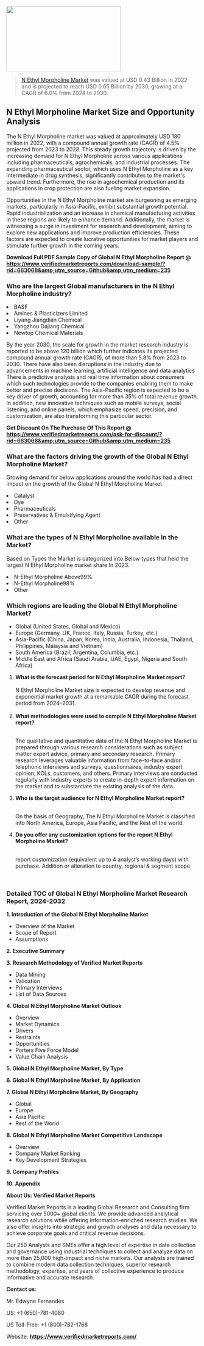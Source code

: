 <img src="https://ffe5etoiles.com/wp-content/uploads/2024/12/MST1-300x171.png" alt="" width="300" height="171" class="alignnone size-medium wp-image-20088" /><blockquote><p><p><a href="https://www.verifiedmarketreports.com/download-sample/?rid=663068&utm_source=Github&utm_medium=235" target="_blank">N Ethyl Morpholine Market</a> was valued at USD 0.43 Billion in 2022 and is projected to reach USD 0.65 Billion by 2030, growing at a CAGR of 6.0% from 2024 to 2030.</p></blockquote><p><h2>N Ethyl Morpholine Market Size and Opportunity Analysis</h2><p>The N Ethyl Morpholine market was valued at approximately USD 180 million in 2022, with a compound annual growth rate (CAGR) of 4.5% projected from 2023 to 2028. This steady growth trajectory is driven by the increasing demand for N Ethyl Morpholine across various applications including pharmaceuticals, agrochemicals, and industrial processes. The expanding pharmaceutical sector, which uses N Ethyl Morpholine as a key intermediate in drug synthesis, significantly contributes to the market's upward trend. Furthermore, the rise in agrochemical production and its applications in crop protection are also fueling market expansion.</p><p>Opportunities in the N Ethyl Morpholine market are burgeoning as emerging markets, particularly in Asia-Pacific, exhibit substantial growth potential. Rapid industrialization and an increase in chemical manufacturing activities in these regions are likely to enhance demand. Additionally, the market is witnessing a surge in investment for research and development, aiming to explore new applications and improve production efficiencies. These factors are expected to create lucrative opportunities for market players and stimulate further growth in the coming years.</p></p><p class=""><strong>Download Full PDF Sample Copy of Global N Ethyl Morpholine Report @ <a href="https://www.verifiedmarketreports.com/download-sample/?rid=663068&amp;utm_source=Github&amp;utm_medium=235" target="_blank">https://www.verifiedmarketreports.com/download-sample/?rid=663068&amp;utm_source=Github&amp;utm_medium=235</a></strong></p><h3 id="" class="">Who are the largest Global manufacturers in the N Ethyl Morpholine industry?</h3><p><li>BASF</li><li> Amines & Plasticizers Limited</li><li> Liyang Jiangdian Chemical</li><li> Yangzhou Dajiang Chemical</li><li> Newtop Chemical Materials</li></p><div class=""><div class="" dir="" data-message-author-role="" data-message-id="" data-message-model-slug=""><div class=""><div class=""><div class=""><div class="" dir="" data-message-author-role="" data-message-id="" data-message-model-slug=""><div class=""><div class=""><p>By the year 2030, the scale for growth in the market research industry is reported to be above 120 billion which further indicates its projected compound annual growth rate (CAGR), of more than 5.8% from 2023 to 2030. There have also been disruptions in the industry due to advancements in machine learning, artificial intelligence and data analytics There is predictive analysis and real time information about consumers which such technologies provide to the companies enabling them to make better and precise decisions. The Asia-Pacific region is expected to be a key driver of growth, accounting for more than 35% of total revenue growth. In addition, new innovative techniques such as mobile surveys, social listening, and online panels, which emphasize speed, precision, and customization, are also transforming this particular sector.</p><p><strong>Get Discount On The Purchase Of This Report @&nbsp; <a href="https://www.verifiedmarketreports.com/ask-for-discount/?rid=663068&amp;utm_source=Github&amp;utm_medium=235" target="_blank">https://www.verifiedmarketreports.com/ask-for-discount/?rid=663068&amp;utm_source=Github&amp;utm_medium=235</a></strong></p></div></div></div></div></div></div></div></div><h3 id="" class="">What are the factors driving the growth of the Global N Ethyl Morpholine Market?</h3><p id="" class="">Growing demand for below applications around the world has had a direct impact on the growth of the Global N Ethyl Morpholine Market</p><p id="" class=""><li>Catalyst</li><li> Dye</li><li> Pharmaceuticals</li><li> Preservatives & Emulsifying Agent</li><li> Other</li></p><h3 id="" class="">What are the types of N Ethyl Morpholine available in the Market?</h3><p id="" class="">Based on Types the Market is categorized into Below types that held the largest N Ethyl Morpholine market share In 2023.</p><p id="" class=""><li>N-Ethyl Morpholine Above99%</li><li> N-Ethyl Morpholine98%</li><li> Other</li></p><h3 id="" class="">Which regions are leading the Global N Ethyl Morpholine Market?</h3><ul><li>Global (United States, Global and Mexico)</li><li>Europe (Germany, UK, France, Italy, Russia, Turkey, etc.)</li><li>Asia-Pacific (China, Japan, Korea, India, Australia, Indonesia, Thailand, Philippines, Malaysia and Vietnam)</li><li>South America (Brazil, Argentina, Columbia, etc.)</li><li>Middle East and Africa (Saudi Arabia, UAE, Egypt, Nigeria and South Africa)</li></ul><p><ol><li><strong>What is the forecast period for N Ethyl Morpholine Market report?<br /></strong><br /><span data-sheets-root="1" data-sheets-value="{&quot;1&quot;:2,&quot;2&quot;:&quot;XXXX size is expected to develop revenue and exponential market growth at a remarkable CAGR during the forecast period from 2024&ndash;2030.&quot;}" data-sheets-userformat="{&quot;2&quot;:12674,&quot;4&quot;:{&quot;1&quot;:2,&quot;2&quot;:16776960},&quot;10&quot;:2,&quot;11&quot;:0,&quot;15&quot;:&quot;Arial&quot;,&quot;16&quot;:12}">N Ethyl Morpholine Market size is expected to develop revenue and exponential market growth at a remarkable CAGR during the forecast period from 2024&ndash;2031.</span><br /><br /></li><li><strong>What methodologies were used to compile N Ethyl Morpholine Market report?<br /><br /></strong><p>The qualitative and quantitative data of the&nbsp;N Ethyl Morpholine Market is prepared through various research considerations such as subject matter expert advice, primary and secondary research. Primary research leverages valuable information from face-to-face and/or telephonic interviews and surveys, questionnaires, industry expert opinion, KOLs, customers, and others. Primary interviews are conducted regularly with industry experts to create in-depth expert information on the market and to substantiate the existing analysis of the data.&nbsp;</p></li><li><strong>Who is the target audience for N Ethyl Morpholine Market report?<br /><br /></strong><p>On the basis of Geography, The&nbsp;N Ethyl Morpholine Market is classified into North America, Europe, Asia Pacific, and the Rest of the world.</p></li><li><strong>Do you offer any customization options for the report N Ethyl Morpholine Market?<br /><br /></strong><p>report customization (equivalent up to 4 analyst&rsquo;s working days) with purchase. Addition or alteration to country, regional &amp; segment scope</p><p>&nbsp;</p></li></ol></p><h3 id="" class="">Detailed TOC of Global N Ethyl Morpholine Market Research Report, 2024-2032</h3><p id="" class=""><strong>1. Introduction of the Global N Ethyl Morpholine Market</strong></p><ul><li>Overview of the Market</li><li>Scope of Report</li><li>Assumptions</li></ul><p id="" class=""><strong>2. Executive Summary</strong></p><p id="" class=""><strong>3. Research Methodology of&nbsp;Verified Market Reports</strong></p><ul><li>Data Mining</li><li>Validation</li><li>Primary Interviews</li><li>List of Data Sources</li></ul><p id="" class=""><strong>4. Global N Ethyl Morpholine Market Outlook</strong></p><ul><li>Overview</li><li>Market Dynamics</li><li>Drivers</li><li>Restraints</li><li>Opportunities</li><li>Porters Five Force Model</li><li>Value Chain Analysis</li></ul><p id="" class=""><strong>5. Global N Ethyl Morpholine Market, By&nbsp;Type</strong></p><p id="" class=""><strong>6. Global N Ethyl Morpholine Market, By Application</strong></p><p id="" class=""><strong>7. Global N Ethyl Morpholine Market, By Geography</strong></p><ul><li>Global</li><li>Europe</li><li>Asia Pacific</li><li>Rest of the World</li></ul><p id="" class=""><strong>8. Global N Ethyl Morpholine Market Competitive Landscape</strong></p><ul><li>Overview</li><li>Company Market Ranking</li><li>Key Development Strategies</li></ul><p id="" class=""><strong>9. Company Profiles</strong></p><p id="" class=""><strong>10. Appendix</strong></p><p id="" class=""><strong>About Us: Verified Market Reports</strong></p><p id="" class="">Verified Market Reports is a leading Global Research and Consulting firm servicing over 5000+ global clients. We provide advanced analytical research solutions while offering information-enriched research studies. We also offer insights into strategic and growth analyses and data necessary to achieve corporate goals and critical revenue decisions.</p><p id="" class="">Our 250 Analysts and SMEs offer a high level of expertise in data collection and governance using industrial techniques to collect and analyze data on more than 25,000 high-impact and niche markets. Our analysts are trained to combine modern data collection techniques, superior research methodology, expertise, and years of collective experience to produce informative and accurate research.</p><p id="" class=""><strong>Contact us:</strong></p><p id="" class="">Mr. Edwyne Fernandes</p><p id="" class="">US: +1 (650)-781-4080</p><p id="" class="">US Toll-Free: +1 (800)-782-1768</p><p id="" class="">Website: <a target="" data-test-app-aware-link=""><strong>https://www.verifiedmarketreports.com/</strong></a></p>
